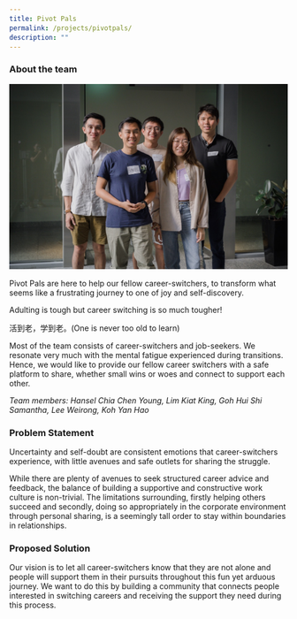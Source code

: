 ```yaml
---
title: Pivot Pals
permalink: /projects/pivotpals/
description: ""
---
```

### About the team

![](/images/pivot%20pals.jpeg)

Pivot Pals are here to help our fellow career-switchers, to transform what seems like a frustrating journey to one of joy and self-discovery.

Adulting is tough but career switching is so much tougher!

活到老，学到老。(One is never too old to learn)

Most of the team consists of career-switchers and job-seekers. We resonate very much with the mental fatigue experienced during transitions. Hence, we would like to provide our fellow career switchers with a safe platform to share, whether small wins or woes and connect to support each other.

*Team members: Hansel Chia Chen Young, Lim Kiat King, Goh Hui Shi Samantha, Lee Weirong, Koh Yan Hao*

### Problem Statement

Uncertainty and self-doubt are consistent emotions that career-switchers experience, with little avenues and safe outlets for sharing the struggle. 

While there are plenty of avenues to seek structured career advice and feedback, the balance of building a supportive and constructive work culture is non-trivial. The limitations surrounding, firstly helping others succeed and secondly, doing so appropriately in the corporate environment through personal sharing, is a seemingly tall order to stay within boundaries in relationships.


### Proposed Solution

Our vision is to let all career-switchers know that they are not alone and people will support them in their pursuits throughout this fun yet arduous journey. We want to do this by building a community that connects people interested in switching careers and receiving the support they need during this process.